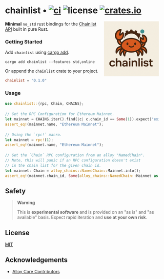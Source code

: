 # chainlist • [![ci](https://github.com/refcell/chainlist/actions/workflows/ci.yaml/badge.svg)](https://github.com/refcell/chainlist/actions/workflows/ci.yaml) ![license](https://img.shields.io/github/license/chainlist/chainlist?label=license) [![crates.io](https://img.shields.io/crates/v/chainlist.svg)](https://crates.io/crates/chainlist)

<img align="right" width="180" height="180" src="./assets/chainlist.png">

**Minimal** `no_std` rust bindings for the [Chainlist API][api] built in pure Rust.

[api]: https://chainlist.org/rpcs.json

### Getting Started

Add `chainlist` using [cargo add][cargo].

```
cargo add chainlist --features std,online
```

Or append the `chainlist` crate to your project.

```toml
chainlist = "0.1.0"
```

[cargo]: https://doc.rust-lang.org/cargo/commands/cargo-add.html


### Usage

```rust
use chainlist::{rpc, Chain, CHAINS};

// Get the RPC Configuration for Ethereum Mainnet.
let mainnet = CHAINS.iter().find(|c| c.chain_id == Some(1)).expect("exists");
assert_eq!(mainnet.name, "Ethereum Mainnet");

// Using the `rpc!` macro.
let mainnet = rpc!(1);
assert_eq!(mainnet.name, "Ethereum Mainnet");

// Get the `Chain` RPC configuration from an alloy "NamedChain".
// Note, this will panic if an RPC configuration doesn't exist
// in the chain list for the given chain id.
let mainnet: Chain = alloy_chains::NamedChain::Mainnet.into();
assert_eq!(mainnet.chain_id, Some(alloy_chains::NamedChain::Mainnet as u64));
```

## Safety

> **Warning**
>
> This is **experimental software** and is provided on an "as is" and "as available" basis.
> Expect rapid iteration and **use at your own risk**.

## License

[MIT](https://github.com/refcell/chainlist/blob/main/LICENSE)


## Acknowledgements

- [Alloy Core Contributors](https://github.com/alloy-rs)
